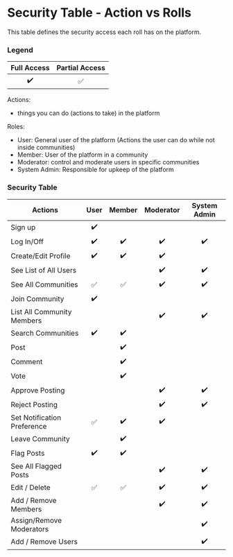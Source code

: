 # Security Table - Action vs Rolls
This table defines the security access each roll has on the platform.  
  
### Legend
| Full Access | Partial Access |
| :---: | :---: |
| :heavy_check_mark: | :white_check_mark: |

Actions:
- things you can do (actions to take) in the platform  
  
Roles:
- User: General user of the platform (Actions the user can do while not inside communities)
- Member: User of the platform in a community
- Moderator: control and moderate users in specific communities
- System Admin: Responsible for upkeep of the platform
  
### Security Table

| Actions |  User  | Member | Moderator | System Admin |
| --- | :---: | :---: | :---: | :---: |
| Sign up | :heavy_check_mark: | | | |
| Log In/Off | :heavy_check_mark: | :heavy_check_mark: | :heavy_check_mark: | :heavy_check_mark: |
| Create/Edit Profile | :heavy_check_mark: | :heavy_check_mark: | :heavy_check_mark: | |
| See List of All Users | | | :heavy_check_mark: | :heavy_check_mark: |
| See All Communities | :white_check_mark: | :white_check_mark: | :heavy_check_mark: | :heavy_check_mark: |
| Join Community | :heavy_check_mark: | | | |
| List All Community Members |  | | :heavy_check_mark: | :heavy_check_mark: |
| Search Communities | :heavy_check_mark: | :heavy_check_mark: | | |
| Post | | :heavy_check_mark: | | |
| Comment | | :heavy_check_mark: | | |
| Vote | | :heavy_check_mark: | | |
| Approve Posting | | | :heavy_check_mark: | :heavy_check_mark: |
| Reject Posting| | | :heavy_check_mark: | :heavy_check_mark: |
| Set Notification Preference | :white_check_mark: | :heavy_check_mark: | :heavy_check_mark: | |
| Leave Community| | :heavy_check_mark: | | |
| Flag Posts | :heavy_check_mark: | :heavy_check_mark: | | |
| See All Flagged Posts| | | :heavy_check_mark: | :heavy_check_mark: |
| Edit / Delete | :white_check_mark: | :white_check_mark: | :heavy_check_mark: | :heavy_check_mark: |
| Add / Remove Members | | | :heavy_check_mark: | :heavy_check_mark: |
| Assign/Remove Moderators | | | | :heavy_check_mark: |
| Add / Remove Users| | | | :heavy_check_mark: |

